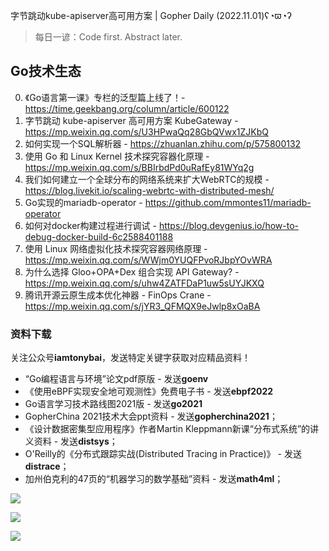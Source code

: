 字节跳动kube-apiserver高可用方案 | Gopher Daily (2022.11.01)ʕ◔ϖ◔ʔ

>每日一谚：Code first. Abstract later.

## Go技术生态

0. 《Go语言第一课》专栏的泛型篇上线了！- https://time.geekbang.org/column/article/600122
1. 字节跳动 kube-apiserver 高可用方案 KubeGateway - https://mp.weixin.qq.com/s/U3HPwaQq28GbQVwx1ZJKbQ
2. 如何实现一个SQL解析器 - https://zhuanlan.zhihu.com/p/575800132
3. 使用 Go 和 Linux Kernel 技术探究容器化原理 - https://mp.weixin.qq.com/s/BBIrbdPd0uRafEy81WYq2g
4. 我们如何建立一个全球分布的网络系统来扩大WebRTC的规模 - https://blog.livekit.io/scaling-webrtc-with-distributed-mesh/
5. Go实现的mariadb-operator -  https://github.com/mmontes11/mariadb-operator
6. 如何对docker构建过程进行调试 - https://blog.devgenius.io/how-to-debug-docker-build-6c2588401188
7. 使用 Linux 网络虚拟化技术探究容器网络原理 - https://mp.weixin.qq.com/s/WWjm0YUQFPvoRJbpYOvWRA
8. 为什么选择 Gloo+OPA+Dex 组合实现 API Gateway? - https://mp.weixin.qq.com/s/uhw4ZATFDaP1uw5sUYJKXQ
9. 腾讯开源云原生成本优化神器 - FinOps Crane - https://mp.weixin.qq.com/s/jYR3_QFMQX9eJwlp8xOaBA

### 资料下载

关注公众号**iamtonybai**，发送特定关键字获取对应精品资料！

* “Go编程语言与环境”论文pdf原版 - 发送**goenv**
* 《使用eBPF实现安全地可观测性》免费电子书 - 发送**ebpf2022**
* Go语言学习技术路线图2021版 - 发送**go2021**
* GopherChina 2021技术大会ppt资料 - 发送**gopherchina2021**；
* 《设计数据密集型应用程序》作者Martin Kleppmann新课“分布式系统”的讲义资料 - 发送**distsys**；
* O'Reilly的《分布式跟踪实战(Distributed Tracing in Practice)》 - 发送**distrace**；
* 加州伯克利的47页的“机器学习的数学基础”资料 - 发送**math4ml**；

![](https://mmbiz.qpic.cn/mmbiz_png/cH6WzfQ94mb54jsFJZ3Knmz8obUsf3PBShthmdSw5E01TcYmUReGkj0BWpxHak1HlnlzHvLmKax53YSGr7aNlA/0?wx_fmt=png)

![](https://mmbiz.qpic.cn/mmbiz_png/cH6WzfQ94mZsOgPXTXZgWiaE03ib9r9WFJXC6xJCA5Y6VSesOZqlGxYfODibvR7UPGxiaM7SZZNQZkRtggPXEfBdwQ/0?wx_fmt=png)

![](https://mmbiz.qpic.cn/mmbiz_png/cH6WzfQ94mb54jsFJZ3Knmz8obUsf3PBrSoqeMvoWCticN2cpU64fJ0FYQdXJhP7ia7WRh8628uOAsQYeE2NibRRw/0?wx_fmt=png)

